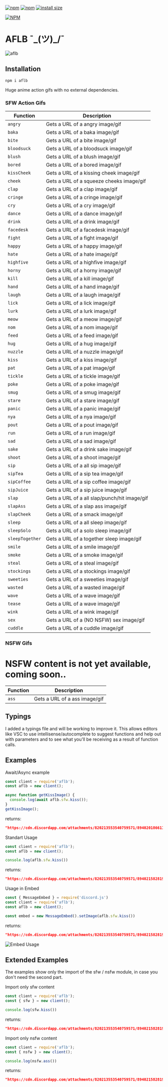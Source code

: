 [![npm](https://img.shields.io/npm/v/aflb.svg)](https://www.npmjs.com/package/aflb)
[![npm](https://img.shields.io/npm/dt/aflb.svg?maxAge=3600)](https://www.npmjs.com/package/aflb)
[![install size](https://packagephobia.now.sh/badge?p=aflb)](https://packagephobia.now.sh/result?p=aflb)


[![NPM](https://nodei.co/npm/aflb.png?downloads=true&downloadRank=true&stars=true)](https://nodei.co/npm/aflb/)

# AFLB ¯\_(ツ)_/¯

![aflb](https://cdn.discordapp.com/attachments/814183405901053992/894023623990468618/aflb_banner.png)

## Installation
```
npm i aflb
```
Huge anime action gifs with no external dependencies.

### SFW Action Gifs

| Function | Description |
| -------- | ----------- |
| `angry` | Gets a URL of a angry image/gif |
| `baka` | Gets a URL of a baka image/gif |
| `bite` | Gets a URL of a bite image/gif |
| `bloodsuck` | Gets a URL of a bloodsuck image/gif |
| `blush` | Gets a URL of a blush image/gif |
| `bored` | Gets a URL of a bored image/gif |
| `kissCheek` | Gets a URL of a kissing cheek image/gif |
| `cheek` | Gets a URL of a squeeze cheeks image/gif |
| `clap` | Gets a URL of a clap image/gif |
| `cringe` | Gets a URL of a cringe image/gif |
| `cry` | Gets a URL of a cry image/gif |
| `dance` | Gets a URL of a dance image/gif |
| `drink` | Gets a URL of a drink image/gif |
| `facedesk` | Gets a URL of a facedesk image/gif |
| `fight` | Gets a URL of a fight image/gif |
| `happy` | Gets a URL of a happy image/gif |
| `hate` | Gets a URL of a hate image/gif |
| `highfive` | Gets a URL of a highfive image/gif |
| `horny` | Gets a URL of a horny image/gif |
| `kill` | Gets a URL of a kill image/gif |
| `hand` | Gets a URL of a hand image/gif |
| `laugh` | Gets a URL of a laugh image/gif |
| `lick` | Gets a URL of a lick image/gif |
| `lurk` | Gets a URL of a lurk image/gif |
| `meow` | Gets a URL of a meow image/gif |
| `nom` | Gets a URL of a nom image/gif |
| `feed` | Gets a URL of a feed image/gif |
| `hug` | Gets a URL of a hug image/gif |
| `nuzzle` | Gets a URL of a nuzzle image/gif |
| `kiss` | Gets a URL of a kiss image/gif |
| `pat` | Gets a URL of a pat image/gif |
| `tickle` | Gets a URL of a tickle image/gif |
| `poke` | Gets a URL of a poke image/gif |
| `smug` | Gets a URL of a smug image/gif |
| `stare` | Gets a URL of a stare image/gif |
| `panic` | Gets a URL of a panic image/gif |
| `nya` | Gets a URL of a nya image/gif |
| `pout` | Gets a URL of a pout image/gif |
| `run` | Gets a URL of a run image/gif |
| `sad` | Gets a URL of a sad image/gif |
| `sake` | Gets a URL of a drink sake image/gif |
| `shoot` | Gets a URL of a shoot image/gif |
| `sip` | Gets a URL of a all sip image/gif |
| `sipTea` | Gets a URL of a sip tea image/gif |
| `sipCoffee` | Gets a URL of a sip coffee image/gif |
| `sipJuice` | Gets a URL of a sip juice image/gif |
| `slap` | Gets a URL of a all slap/punch/hit image/gif |
| `slapAss` | Gets a URL of a slap ass image/gif |
| `slapCheek` | Gets a URL of a smack image/gif |
| `sleep` | Gets a URL of a all sleep image/gif |
| `sleepSolo` | Gets a URL of a solo sleep image/gif |
| `sleepTogether` | Gets a URL of a together sleep image/gif |
| `smile` | Gets a URL of a smile image/gif |
| `smoke` | Gets a URL of a smoke image/gif |
| `steal` | Gets a URL of a steal image/gif |
| `stockings` | Gets a URL of a stockings image/gif |
| `sweeties` | Gets a URL of a sweeties image/gif |
| `wasted` | Gets a URL of a wasted image/gif |
| `wave` | Gets a URL of a wave image/gif |
| `tease` | Gets a URL of a wave image/gif |
| `wink` | Gets a URL of a wink image/gif |
| `sex` | Gets a URL of a (NO NSFW) sex image/gif |
| `cuddle` | Gets a URL of a cuddle image/gif |

### NSFW Gifs

# NSFW content is not yet available, coming soon..

| Function | Description |
| -------- | ----------- |
| `ass` | Gets a URL of a ass image/gif |

## Typings

I added a typings file and will be working to improve it. This allows editors like VSC to use intellisense/autocomplete to suggest functions and help out with parameters and to see what you'll be receiving as a result of function calls.


## Examples

Await/Async example
```js
const client = require('aflb');
const aflb = new client();

async function getKissImage() {
  console.log(await aflb.sfw.kiss());
}
getKissImage();
```
returns:
```json
"https://cdn.discordapp.com/attachments/820213553540759571/894020186611548230/kiss_01.gif"
```

Standart Usage
```js
const client = require('aflb');
const aflb = new client();

console.log(aflb.sfw.kiss())

```
returns:
```json
"https://cdn.discordapp.com/attachments/820213553540759571/894021582819835904/kiss_02.gif"
```

Usage in Embed
```js
const { MessageEmbed } = require('discord.js')
const client = require('aflb');
const aflb = new client();

const embed = new MessageEmbed().setImage(aflb.sfw.kiss())
```
returns:
```json
"https://cdn.discordapp.com/attachments/820213553540759571/894021582819835904/kiss_02.gif"
```
![Embed Usage](https://cdn.discordapp.com/attachments/820213553540759571/894023119101120572/embed_usage.png)


## Extended Examples

The examples show only the import of the sfw / nsfw module, in case you don't need the second part.

Import only sfw content
```js
const client = require('aflb');
const { sfw } = new client();

console.log(sfw.kiss())

```
returns:
```json
"https://cdn.discordapp.com/attachments/820213553540759571/894021582819835904/kiss_02.gif"
```

Import only nsfw content
```js
const client = require('aflb');
const { nsfw } = new client();

console.log(nsfw.ass())

```
returns:
```json
"https://cdn.discordapp.com/attachments/820213553540759571/894021582819835904/mega-nsfw.gif"
```

